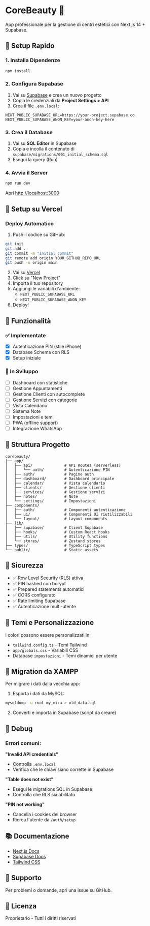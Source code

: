 # CoreBeauty 💅

App professionale per la gestione di centri estetici con Next.js 14 + Supabase.

## 🚀 Setup Rapido

### 1. Installa Dipendenze

```bash
npm install
```

### 2. Configura Supabase

1. Vai su [Supabase](https://supabase.com) e crea un nuovo progetto
2. Copia le credenziali da **Project Settings > API**
3. Crea il file `.env.local`:

```env
NEXT_PUBLIC_SUPABASE_URL=https://your-project.supabase.co
NEXT_PUBLIC_SUPABASE_ANON_KEY=your-anon-key-here
```

### 3. Crea il Database

1. Vai su **SQL Editor** in Supabase
2. Copia e incolla il contenuto di `supabase/migrations/001_initial_schema.sql`
3. Esegui la query (Run)

### 4. Avvia il Server

```bash
npm run dev
```

Apri [http://localhost:3000](http://localhost:3000)

## 📱 Setup su Vercel

### Deploy Automatico

1. Push il codice su GitHub:

```bash
git init
git add .
git commit -m "Initial commit"
git remote add origin YOUR_GITHUB_REPO_URL
git push -u origin main
```

2. Vai su [Vercel](https://vercel.com)
3. Click su "New Project"
4. Importa il tuo repository
5. Aggiungi le variabili d'ambiente:
   - `NEXT_PUBLIC_SUPABASE_URL`
   - `NEXT_PUBLIC_SUPABASE_ANON_KEY`
6. Deploy!

## 🎯 Funzionalità

### ✅ Implementate

- [x] Autenticazione PIN (stile iPhone)
- [x] Database Schema con RLS
- [x] Setup iniziale

### 🚧 In Sviluppo

- [ ] Dashboard con statistiche
- [ ] Gestione Appuntamenti
- [ ] Gestione Clienti con autocomplete
- [ ] Gestione Servizi con categorie
- [ ] Vista Calendario
- [ ] Sistema Note
- [ ] Impostazioni e temi
- [ ] PWA (offline support)
- [ ] Integrazione WhatsApp

## 📂 Struttura Progetto

```
corebeauty/
├── app/
│   ├── api/              # API Routes (serverless)
│   │   └── auth/         # Autenticazione PIN
│   ├── auth/             # Pagine auth
│   ├── dashboard/        # Dashboard principale
│   ├── calendar/         # Vista calendario
│   ├── clients/          # Gestione clienti
│   ├── services/         # Gestione servizi
│   ├── notes/            # Note
│   └── settings/         # Impostazioni
├── components/
│   ├── auth/             # Componenti autenticazione
│   ├── ui/               # Componenti UI riutilizzabili
│   └── layout/           # Layout components
├── lib/
│   ├── supabase/         # Client Supabase
│   ├── hooks/            # Custom React hooks
│   ├── utils/            # Utility functions
│   └── stores/           # Zustand stores
├── types/                # TypeScript types
└── public/               # Static assets
```

## 🔐 Sicurezza

- ✅ Row Level Security (RLS) attiva
- ✅ PIN hashed con bcrypt
- ✅ Prepared statements automatici
- ✅ CORS configurato
- ✅ Rate limiting Supabase
- ✅ Autenticazione multi-utente

## 🎨 Temi e Personalizzazione

I colori possono essere personalizzati in:
- `tailwind.config.ts` - Temi Tailwind
- `app/globals.css` - Variabili CSS
- Database `impostazioni` - Temi dinamici per utente

## 📝 Migration da XAMPP

Per migrare i dati dalla vecchia app:

1. Esporta i dati da MySQL:
```bash
mysqldump -u root my_mica > old_data.sql
```

2. Converti e importa in Supabase (script da creare)

## 🐛 Debug

### Errori comuni:

**"Invalid API credentials"**
- Controlla `.env.local`
- Verifica che le chiavi siano corrette in Supabase

**"Table does not exist"**
- Esegui le migrations SQL in Supabase
- Controlla che RLS sia abilitato

**"PIN not working"**
- Cancella i cookies del browser
- Ricrea l'utente da `/auth/setup`

## 📚 Documentazione

- [Next.js Docs](https://nextjs.org/docs)
- [Supabase Docs](https://supabase.com/docs)
- [Tailwind CSS](https://tailwindcss.com/docs)

## 🤝 Supporto

Per problemi o domande, apri una issue su GitHub.

## 📄 Licenza

Proprietario - Tutti i diritti riservati
